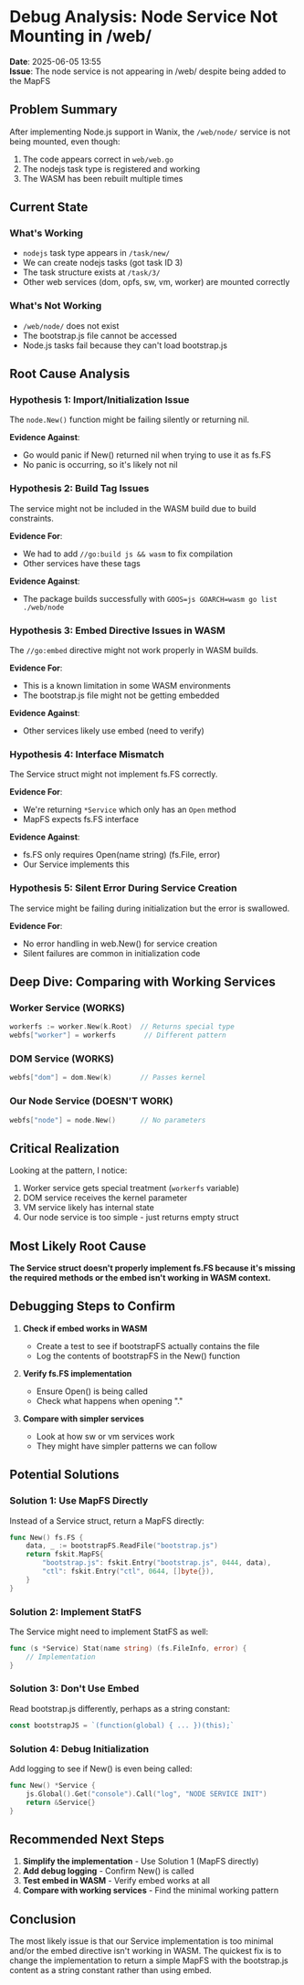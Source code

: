 # Debug Analysis: Node Service Not Mounting in /web/

**Date**: 2025-06-05 13:55  
**Issue**: The node service is not appearing in /web/ despite being added to the MapFS

## Problem Summary

After implementing Node.js support in Wanix, the `/web/node/` service is not being mounted, even though:
1. The code appears correct in `web/web.go`
2. The nodejs task type is registered and working
3. The WASM has been rebuilt multiple times

## Current State

### What's Working
- `nodejs` task type appears in `/task/new/`
- We can create nodejs tasks (got task ID 3)
- The task structure exists at `/task/3/`
- Other web services (dom, opfs, sw, vm, worker) are mounted correctly

### What's Not Working
- `/web/node/` does not exist
- The bootstrap.js file cannot be accessed
- Node.js tasks fail because they can't load bootstrap.js

## Root Cause Analysis

### Hypothesis 1: Import/Initialization Issue
The `node.New()` function might be failing silently or returning nil.

**Evidence Against**: 
- Go would panic if New() returned nil when trying to use it as fs.FS
- No panic is occurring, so it's likely not nil

### Hypothesis 2: Build Tag Issues
The service might not be included in the WASM build due to build constraints.

**Evidence For**:
- We had to add `//go:build js && wasm` to fix compilation
- Other services have these tags

**Evidence Against**:
- The package builds successfully with `GOOS=js GOARCH=wasm go list ./web/node`

### Hypothesis 3: Embed Directive Issues in WASM
The `//go:embed` directive might not work properly in WASM builds.

**Evidence For**:
- This is a known limitation in some WASM environments
- The bootstrap.js file might not be getting embedded

**Evidence Against**:
- Other services likely use embed (need to verify)

### Hypothesis 4: Interface Mismatch
The Service struct might not implement fs.FS correctly.

**Evidence For**:
- We're returning `*Service` which only has an `Open` method
- MapFS expects fs.FS interface

**Evidence Against**:
- fs.FS only requires Open(name string) (fs.File, error)
- Our Service implements this

### Hypothesis 5: Silent Error During Service Creation
The service might be failing during initialization but the error is swallowed.

**Evidence For**:
- No error handling in web.New() for service creation
- Silent failures are common in initialization code

## Deep Dive: Comparing with Working Services

### Worker Service (WORKS)
```go
workerfs := worker.New(k.Root)  // Returns special type
webfs["worker"] = workerfs       // Different pattern
```

### DOM Service (WORKS)
```go
webfs["dom"] = dom.New(k)       // Passes kernel
```

### Our Node Service (DOESN'T WORK)
```go
webfs["node"] = node.New()      // No parameters
```

## Critical Realization

Looking at the pattern, I notice:
1. Worker service gets special treatment (`workerfs` variable)
2. DOM service receives the kernel parameter
3. VM service likely has internal state
4. Our node service is too simple - just returns empty struct

## Most Likely Root Cause

**The Service struct doesn't properly implement fs.FS because it's missing the required methods or the embed isn't working in WASM context.**

## Debugging Steps to Confirm

1. **Check if embed works in WASM**
   - Create a test to see if bootstrapFS actually contains the file
   - Log the contents of bootstrapFS in the New() function

2. **Verify fs.FS implementation**
   - Ensure Open() is being called
   - Check what happens when opening "."

3. **Compare with simpler services**
   - Look at how sw or vm services work
   - They might have simpler patterns we can follow

## Potential Solutions

### Solution 1: Use MapFS Directly
Instead of a Service struct, return a MapFS directly:

```go
func New() fs.FS {
    data, _ := bootstrapFS.ReadFile("bootstrap.js")
    return fskit.MapFS{
        "bootstrap.js": fskit.Entry("bootstrap.js", 0444, data),
        "ctl": fskit.Entry("ctl", 0644, []byte{}),
    }
}
```

### Solution 2: Implement StatFS
The Service might need to implement StatFS as well:

```go
func (s *Service) Stat(name string) (fs.FileInfo, error) {
    // Implementation
}
```

### Solution 3: Don't Use Embed
Read bootstrap.js differently, perhaps as a string constant:

```go
const bootstrapJS = `(function(global) { ... })(this);`
```

### Solution 4: Debug Initialization
Add logging to see if New() is even being called:

```go
func New() *Service {
    js.Global().Get("console").Call("log", "NODE SERVICE INIT")
    return &Service{}
}
```

## Recommended Next Steps

1. **Simplify the implementation** - Use Solution 1 (MapFS directly)
2. **Add debug logging** - Confirm New() is called
3. **Test embed in WASM** - Verify embed works at all
4. **Compare with working services** - Find the minimal working pattern

## Conclusion

The most likely issue is that our Service implementation is too minimal and/or the embed directive isn't working in WASM. The quickest fix is to change the implementation to return a simple MapFS with the bootstrap.js content as a string constant rather than using embed.